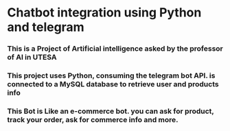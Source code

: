 # Chatbot integration using Python and telegram

### This is a Project of Artificial intelligence asked by the professor of AI in UTESA
### This project uses Python, consuming the telegram bot API. is connected to a MySQL database to retrieve user and products info

### This Bot is Like an e-commerce bot. you can ask for product, track your order, ask for commerce info and more.
